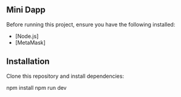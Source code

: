 ## Mini Dapp

Before running this project, ensure you have the following installed:  

- [Node.js]
- [MetaMask]


## Installation
Clone this repository and install dependencies:  

npm install
npm run dev
